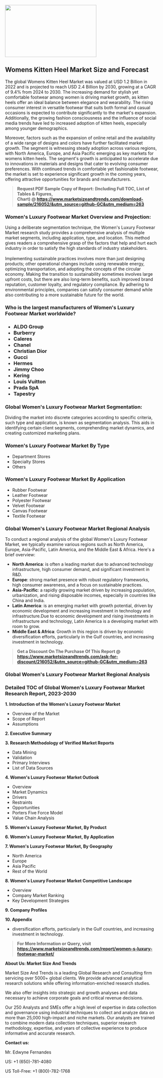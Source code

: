 <p><img class="alignnone size-medium wp-image-20088" src="https://ffe5etoiles.com/wp-content/uploads/2024/12/MST1-300x171.png" alt="" width="300" height="171" /></p><h2>Womens Kitten Heel Market Size and Forecast</h2><p>The global Womens Kitten Heel Market was valued at USD 1.2 Billion in 2022 and is projected to reach USD 2.4 Billion by 2030, growing at a CAGR of 9.4% from 2024 to 2030. The increasing demand for stylish yet comfortable footwear among women is driving market growth, as kitten heels offer an ideal balance between elegance and wearability. The rising consumer interest in versatile footwear that suits both formal and casual occasions is expected to contribute significantly to the market's expansion. Additionally, the growing fashion consciousness and the influence of social media trends have led to increased adoption of kitten heels, especially among younger demographics.</p><p>Moreover, factors such as the expansion of online retail and the availability of a wide range of designs and colors have further facilitated market growth. The segment is witnessing steady adoption across various regions, with North America, Europe, and Asia Pacific emerging as key markets for womens kitten heels. The segment's growth is anticipated to accelerate due to innovations in materials and designs that cater to evolving consumer preferences. With continued trends in comfortable yet fashionable footwear, the market is set to experience significant growth in the coming years, offering attractive opportunities for brands and manufacturers.</p></p><blockquote id="" class=""><strong>Request PDF Sample Copy of Report: (Including Full TOC, List of Tables &amp; Figures, Chart)&nbsp;@&nbsp;<strong><a href="https://www.marketsizeandtrends.com/download-sample/216052/&utm_source=github-GC&utm_medium=263" target="_blank">https://www.marketsizeandtrends.com/download-sample/216052/&utm_source=github-GC&utm_medium=263</a></strong></strong></blockquote><h3 id="" class="">Women's Luxury Footwear Market&nbsp;Overview and Projection:</h3><p id="" class="">Using a deliberate segmentation technique, the Women's Luxury Footwear Market research study provides a comprehensive analysis of multiple market segments, including application, type, and location. This method gives readers a comprehensive grasp of the factors that help and hurt each industry in order to satisfy the high standards of industry stakeholders. <br /> <br />Implementing sustainable practices involves more than just designing products; other operational changes include using renewable energy, optimizing transportation, and adopting the concepts of the circular economy. Making the transition to sustainability sometimes involves large upfront costs, but there are also long-term benefits, such improved brand reputation, customer loyalty, and regulatory compliance. By adhering to environmental principles, companies can satisfy consumer demand while also contributing to a more sustainable future for the world.</p><h3 id="" class="">Who is the largest manufacturers of&nbsp;Women's Luxury Footwear Market worldwide?</h3><h3 class=""><p><ul><li>ALDO Group </li><li> Burberry </li><li> Caleres </li><li> Chanel </li><li> Christian Dior </li><li> Gucci </li><li> Hermes </li><li> Jimmy Choo </li><li> Kering </li><li> Louis Vuitton </li><li> Prada SpA </li><li> Tapestry</li></ul></p></h3><h3 id="" class="">Global&nbsp;Women's Luxury Footwear Market Segmentation:</h3><p id="" class="">Dividing the market into discrete categories according to specific criteria, such type and application, is known as segmentation analysis. This aids in identifying certain client segments, comprehending market dynamics, and creating customized marketing plans.</p><h3 id="" class="">Women's Luxury Footwear Market&nbsp;By Type</h3><p><p><ul><li>Department Stores</li><li> Specialty Stores</li><li> Others</p></li></ul></p></p><h3 id="" class="">Women's Luxury Footwear Market&nbsp;By Application</h3><p class=""><p><ul><li>Rubber Footwear</li><li> Leather Footwear</li><li> Polyester Footwear</li><li> Velvet Footwear</li><li> Canvas Footwear</li><li> Textile Footwear</li></ul></p></p><h3 id="" class="">Global Women's Luxury Footwear Market Regional Analysis</h3><p id="" class="">To conduct a regional analysis of the global Women's Luxury Footwear Market, we typically examine various regions such as North America, Europe, Asia-Pacific, Latin America, and the Middle East &amp; Africa. Here's a brief overview:</p><ul><li><strong>North America</strong>: is often a leading market due to advanced technology infrastructure, high consumer demand, and significant investment in R&amp;D.</li><li><strong>Europe</strong>: strong market presence with robust regulatory frameworks, high consumer awareness, and a focus on sustainable practices.</li><li><strong>Asia-Pacific</strong>: a rapidly growing market driven by increasing population, urbanization, and rising disposable incomes, especially in countries like China and India.</li><li><strong>Latin America</strong>: is an emerging market with growth potential, driven by economic development and increasing investment in technology and infrastructure.Due to economic development and rising investments in infrastructure and technology, Latin America is a developing market with room to grow.</li><li><strong>Middle East &amp; Africa</strong>: Growth in this region is driven by economic diversification efforts, particularly in the Gulf countries, and increasing investment in technology.</li></ul><blockquote id="" class=""><strong>Get a Discount On The Purchase Of This Report @ <strong><a href="https://www.marketsizeandtrends.com/ask-for-discount/216052/&utm_source=github-GC&utm_medium=263" target="_blank">https://www.marketsizeandtrends.com/ask-for-discount/216052/&utm_source=github-GC&utm_medium=263</a></strong></strong></blockquote><h3 id="" class="">Global Women's Luxury Footwear Market Regional Analysis</h3><h3 id="" class="">Detailed TOC of Global Women's Luxury Footwear Market Research Report, 2023-2030</h3><p id="" class=""><strong>1. Introduction of the Women's Luxury Footwear Market</strong></p><ul><li>Overview of the Market</li><li>Scope of Report</li><li>Assumptions</li></ul><p id="" class=""><strong>2. Executive Summary</strong></p><p id="" class=""><strong>3. Research Methodology of Verified Market Reports</strong></p><ul><li>Data Mining</li><li>Validation</li><li>Primary Interviews</li><li>List of Data Sources</li></ul><p id="" class=""><strong>4. Women's Luxury Footwear Market Outlook</strong></p><ul><li>Overview</li><li>Market Dynamics</li><li>Drivers</li><li>Restraints</li><li>Opportunities</li><li>Porters Five Force Model</li><li>Value Chain Analysis</li></ul><p id="" class=""><strong>5. Women's Luxury Footwear Market, By Product</strong></p><p id="" class=""><strong>6. Women's Luxury Footwear Market, By Application</strong></p><p id="" class=""><strong>7. Women's Luxury Footwear Market, By Geography</strong></p><ul><li>North America</li><li>Europe</li><li>Asia Pacific</li><li>Rest of the World</li></ul><p id="" class=""><strong>8. Women's Luxury Footwear Market Competitive Landscape</strong></p><ul><li>Overview</li><li>Company Market Ranking</li><li>Key Development Strategies</li></ul><p id="" class=""><strong>9. Company Profiles</strong></p><p id="" class=""><strong>10. Appendix</strong></p><ul><li>diversification efforts, particularly in the Gulf countries, and increasing investment in technology.</li></ul><blockquote id="" class=""><strong>For More Information or Query, visit <strong><strong><a href="https://www.marketsizeandtrends.com/report/women-s-luxury-footwear-market/" target="_blank">https://www.marketsizeandtrends.com/report/women-s-luxury-footwear-market/</a></strong></strong></strong></blockquote><p id="" class=""><strong>About Us: Market Size And Trends</strong></p><p id="" class="">Market Size And Trends is a leading Global Research and Consulting firm servicing over 5000+ global clients. We provide advanced analytical research solutions while offering information-enriched research studies.</p><p id="" class="">We also offer insights into strategic and growth analyses and data necessary to achieve corporate goals and critical revenue decisions.</p><p id="" class="">Our 250 Analysts and SMEs offer a high level of expertise in data collection and governance using industrial techniques to collect and analyze data on more than 25,000 high-impact and niche markets. Our analysts are trained to combine modern data collection techniques, superior research methodology, expertise, and years of collective experience to produce informative and accurate research.</p><p id="" class=""><strong>Contact us:</strong></p><p id="" class="">Mr. Edwyne Fernandes</p><p id="" class="">US: +1 (650)-781-4080</p><p id="" class="">US Toll-Free: +1 (800)-782-1768</p>
